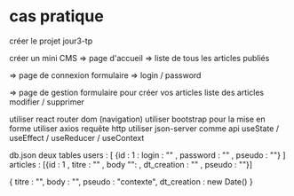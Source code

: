 # cas pratique
créer le projet jour3-tp

créer un mini CMS 
=> page d'accueil => liste de tous les articles publiés

=> page de connexion 
formulaire => login / password 

=> page de gestion 
    formulaire pour créer vos articles 
    liste des articles modifier / supprimer 

utiliser react router dom (navigation)
utiliser bootstrap pour la mise en forme 
utiliser axios requête http 
utiliser json-server comme api 
useState / useEffect / useReducer / useContext 

db.json 
deux tables
users : [ {id : 1 : login : "" , password : "" , pseudo : ""} ]
articles : [{id : 1 , titre : "" , body "": , dt_creation : "" , pseudo : ""}]

{
    titre : "",
    body : "",
    pseudo : "contexte",
    dt_creation : new Date()
}